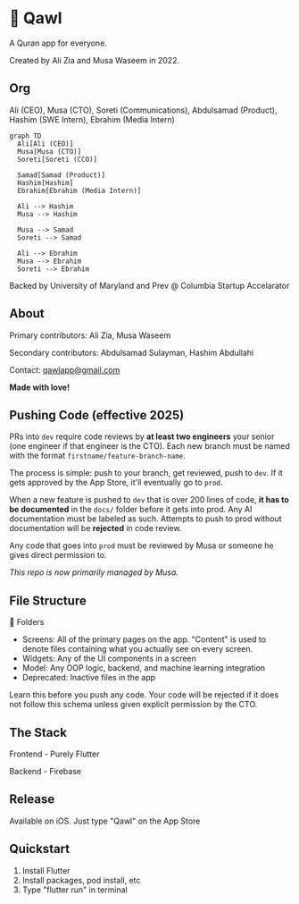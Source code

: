 # 🕌 Qawl

A Quran app for everyone.

Created by Ali Zia and Musa Waseem in 2022.

## Org 

Ali (CEO), Musa (CTO), Soreti (Communications), Abdulsamad (Product), Hashim (SWE Intern), Ebrahim (Media Intern)

```mermaid
graph TD
  Ali[Ali (CEO)]
  Musa[Musa (CTO)]
  Soreti[Soreti (CCO)]

  Samad[Samad (Product)]
  Hashim[Hashim]
  Ebrahim[Ebrahim (Media Intern)]

  Ali --> Hashim
  Musa --> Hashim

  Musa --> Samad
  Soreti --> Samad

  Ali --> Ebrahim
  Musa --> Ebrahim
  Soreti --> Ebrahim
```

Backed by University of Maryland and Prev @ Columbia Startup Accelarator

## About

Primary contributors: Ali Zia, Musa Waseem

Secondary contributors: Abdulsamad Sulayman, Hashim Abdullahi

Contact: qawlapp@gmail.com

**Made with love!**

## Pushing Code (effective 2025)

PRs into `dev` require code reviews by **at least two engineers** your senior (one engineer if that engineer is the CTO). Each new branch must be named with the format `firstname/feature-branch-name`. 

The process is simple: push to your branch, get reviewed, push to `dev`. If it gets approved by the App Store, it'll eventually go to `prod`. 

When a new feature is pushed to `dev` that is over 200 lines of code, **it has to be documented** in the `docs/` folder before it gets into prod. Any AI documentation must be labeled as such. Attempts to push to prod without documentation will be **rejected** in code review. 

Any code that goes into `prod` must be reviewed by Musa or someone he gives direct permission to.

_This repo is now primarily managed by Musa._


## File Structure

📁 Folders

- Screens: All of the primary pages on the app. "Content" is used to denote files containing what you actually see on every screen.
- Widgets: Any of the UI components in a screen
- Model: Any OOP logic, backend, and machine learning integration
- Deprecated: Inactive files in the app

Learn this before you push any code. Your code will be rejected if it does not follow this schema unless given explicit permission by the CTO.

## The Stack

Frontend - Purely Flutter 

Backend - Firebase

## Release
Available on iOS. Just type "Qawl" on the App Store

## Quickstart

1. Install Flutter
2. Install packages, pod install, etc
3. Type "flutter run" in terminal



